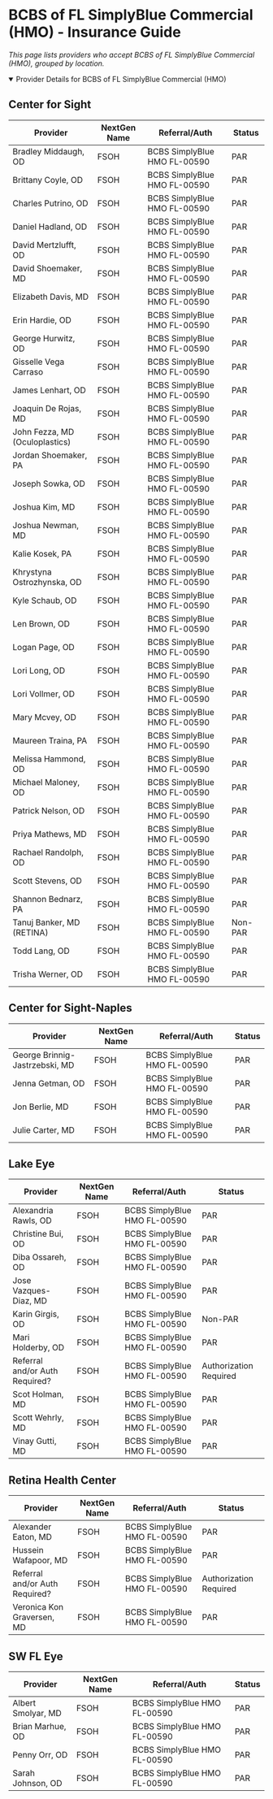# BCBS of FL SimplyBlue Commercial (HMO) - Insurance Guide

*This page lists providers who accept BCBS of FL SimplyBlue Commercial (HMO), grouped by location.*

<details open><summary>Provider Details for BCBS of FL SimplyBlue Commercial (HMO)</summary>

## Center for Sight

| Provider | NextGen Name | Referral/Auth | Status |
|----------|-------------|--------------|--------|
| Bradley Middaugh, OD | FSOH | BCBS SimplyBlue HMO FL-00590 | PAR |
| Brittany Coyle, OD | FSOH | BCBS SimplyBlue HMO FL-00590 | PAR |
| Charles Putrino, OD | FSOH | BCBS SimplyBlue HMO FL-00590 | PAR |
| Daniel Hadland, OD | FSOH | BCBS SimplyBlue HMO FL-00590 | PAR |
| David Mertzlufft, OD | FSOH | BCBS SimplyBlue HMO FL-00590 | PAR |
| David Shoemaker, MD | FSOH | BCBS SimplyBlue HMO FL-00590 | PAR |
| Elizabeth Davis, MD | FSOH | BCBS SimplyBlue HMO FL-00590 | PAR |
| Erin Hardie, OD | FSOH | BCBS SimplyBlue HMO FL-00590 | PAR |
| George Hurwitz, OD | FSOH | BCBS SimplyBlue HMO FL-00590 | PAR |
| Gisselle Vega Carraso | FSOH | BCBS SimplyBlue HMO FL-00590 | PAR |
| James Lenhart, OD | FSOH | BCBS SimplyBlue HMO FL-00590 | PAR |
| Joaquin De Rojas, MD | FSOH | BCBS SimplyBlue HMO FL-00590 | PAR |
| John Fezza, MD (Oculoplastics) | FSOH | BCBS SimplyBlue HMO FL-00590 | PAR |
| Jordan Shoemaker, PA | FSOH | BCBS SimplyBlue HMO FL-00590 | PAR |
| Joseph Sowka, OD | FSOH | BCBS SimplyBlue HMO FL-00590 | PAR |
| Joshua Kim, MD | FSOH | BCBS SimplyBlue HMO FL-00590 | PAR |
| Joshua Newman, MD | FSOH | BCBS SimplyBlue HMO FL-00590 | PAR |
| Kalie Kosek, PA | FSOH | BCBS SimplyBlue HMO FL-00590 | PAR |
| Khrystyna Ostrozhynska, OD | FSOH | BCBS SimplyBlue HMO FL-00590 | PAR |
| Kyle Schaub, OD | FSOH | BCBS SimplyBlue HMO FL-00590 | PAR |
| Len Brown, OD | FSOH | BCBS SimplyBlue HMO FL-00590 | PAR |
| Logan Page, OD | FSOH | BCBS SimplyBlue HMO FL-00590 | PAR |
| Lori Long, OD | FSOH | BCBS SimplyBlue HMO FL-00590 | PAR |
| Lori Vollmer, OD | FSOH | BCBS SimplyBlue HMO FL-00590 | PAR |
| Mary Mcvey, OD | FSOH | BCBS SimplyBlue HMO FL-00590 | PAR |
| Maureen Traina, PA | FSOH | BCBS SimplyBlue HMO FL-00590 | PAR |
| Melissa Hammond, OD | FSOH | BCBS SimplyBlue HMO FL-00590 | PAR |
| Michael Maloney, OD | FSOH | BCBS SimplyBlue HMO FL-00590 | PAR |
| Patrick Nelson, OD | FSOH | BCBS SimplyBlue HMO FL-00590 | PAR |
| Priya Mathews, MD | FSOH | BCBS SimplyBlue HMO FL-00590 | PAR |
| Rachael Randolph, OD | FSOH | BCBS SimplyBlue HMO FL-00590 | PAR |
| Scott Stevens, OD | FSOH | BCBS SimplyBlue HMO FL-00590 | PAR |
| Shannon Bednarz, PA | FSOH | BCBS SimplyBlue HMO FL-00590 | PAR |
| Tanuj Banker, MD (RETINA) | FSOH | BCBS SimplyBlue HMO FL-00590 | Non-PAR |
| Todd Lang, OD | FSOH | BCBS SimplyBlue HMO FL-00590 | PAR |
| Trisha Werner, OD | FSOH | BCBS SimplyBlue HMO FL-00590 | PAR |

## Center for Sight-Naples

| Provider | NextGen Name | Referral/Auth | Status |
|----------|-------------|--------------|--------|
| George Brinnig-Jastrzebski, MD | FSOH | BCBS SimplyBlue HMO FL-00590 | PAR |
| Jenna Getman, OD | FSOH | BCBS SimplyBlue HMO FL-00590 | PAR |
| Jon Berlie, MD | FSOH | BCBS SimplyBlue HMO FL-00590 | PAR |
| Julie Carter, MD | FSOH | BCBS SimplyBlue HMO FL-00590 | PAR |

## Lake Eye 

| Provider | NextGen Name | Referral/Auth | Status |
|----------|-------------|--------------|--------|
| Alexandria Rawls, OD | FSOH | BCBS SimplyBlue HMO FL-00590 | PAR |
| Christine Bui, OD | FSOH | BCBS SimplyBlue HMO FL-00590 | PAR |
| Diba Ossareh, OD | FSOH | BCBS SimplyBlue HMO FL-00590 | PAR |
| Jose Vazques-Diaz, MD | FSOH | BCBS SimplyBlue HMO FL-00590 | PAR |
| Karin Girgis, OD | FSOH | BCBS SimplyBlue HMO FL-00590 | Non-PAR |
| Mari Holderby, OD | FSOH | BCBS SimplyBlue HMO FL-00590 | PAR |
| Referral and/or Auth Required? | FSOH | BCBS SimplyBlue HMO FL-00590 | Authorization Required |
| Scot Holman, MD | FSOH | BCBS SimplyBlue HMO FL-00590 | PAR |
| Scott Wehrly, MD | FSOH | BCBS SimplyBlue HMO FL-00590 | PAR |
| Vinay Gutti, MD | FSOH | BCBS SimplyBlue HMO FL-00590 | PAR |

## Retina Health Center

| Provider | NextGen Name | Referral/Auth | Status |
|----------|-------------|--------------|--------|
| Alexander Eaton, MD | FSOH | BCBS SimplyBlue HMO FL-00590 | PAR |
| Hussein Wafapoor, MD | FSOH | BCBS SimplyBlue HMO FL-00590 | PAR |
| Referral and/or Auth Required? | FSOH | BCBS SimplyBlue HMO FL-00590 | Authorization Required |
| Veronica Kon Graversen, MD | FSOH | BCBS SimplyBlue HMO FL-00590 | PAR |

## SW FL Eye

| Provider | NextGen Name | Referral/Auth | Status |
|----------|-------------|--------------|--------|
| Albert Smolyar, MD | FSOH | BCBS SimplyBlue HMO FL-00590 | PAR |
| Brian Marhue, OD | FSOH | BCBS SimplyBlue HMO FL-00590 | PAR |
| Penny Orr, OD | FSOH | BCBS SimplyBlue HMO FL-00590 | PAR |
| Sarah Johnson, OD | FSOH | BCBS SimplyBlue HMO FL-00590 | PAR |

</details>

